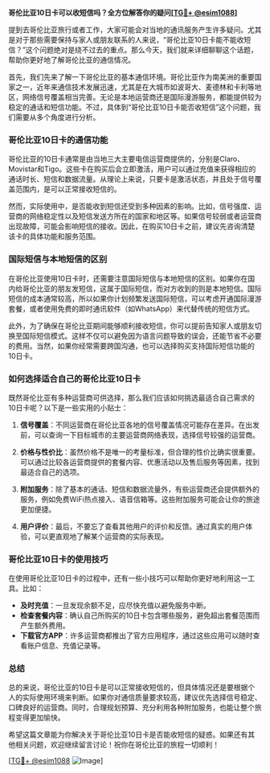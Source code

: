 **哥伦比亚10日卡可以收短信吗？全方位解答你的疑问[[TG💪+ @esim1088](https://t.me/s/esim1088)]**

提到去哥伦比亚旅行或者工作，大家可能会对当地的通讯服务产生许多疑问。尤其是对于那些需要保持与家人或朋友联系的人来说，“哥伦比亚10日卡能不能收短信？”这个问题绝对是绕不过去的重点。那么今天，我们就来详细聊聊这个话题，帮助你更好地了解哥伦比亚的通信情况。

首先，我们先来了解一下哥伦比亚的基本通信环境。哥伦比亚作为南美洲的重要国家之一，近年来通信技术发展迅速，尤其是在大城市如波哥大、麦德林和卡利等地区，网络信号覆盖相当完善。无论是本地运营商还是国际漫游服务，都能提供较为稳定的通话和短信功能。不过，具体到“哥伦比亚10日卡能否收短信”这个问题，我们需要从多个角度进行分析。

### **哥伦比亚10日卡的通信功能**

哥伦比亚的10日卡通常是由当地三大主要电信运营商提供的，分别是Claro、Movistar和Tigo。这些卡在购买后会立即激活，用户可以通过充值来获得相应的通话时长、短信和数据流量。从理论上来说，只要卡是激活状态，并且处于信号覆盖范围内，是可以正常接收短信的。

然而，实际使用中，是否能收到短信还受到多种因素的影响。比如，信号强度、运营商的网络稳定性以及短信发送方所在的国家和地区等。如果信号较弱或者运营商出现故障，可能会影响短信的接收。因此，在购买10日卡之前，建议先咨询清楚该卡的具体功能和服务范围。

### **国际短信与本地短信的区别**

在哥伦比亚使用10日卡时，还需要注意国际短信与本地短信的区别。如果你在国内给哥伦比亚的朋友发短信，这属于国际短信，而对方收到的则是本地短信。国际短信的成本通常较高，所以如果你计划频繁发送国际短信，可以考虑开通国际漫游套餐，或者使用免费的即时通讯软件（如WhatsApp）来代替传统的短信方式。

此外，为了确保在哥伦比亚期间能够顺利接收短信，你可以提前告知家人或朋友切换至国际短信模式。这样不仅可以避免因为语言问题导致的误会，还能节省不必要的费用。当然，如果你经常需要跨国沟通，也可以选择购买支持国际短信功能的10日卡。

### **如何选择适合自己的哥伦比亚10日卡**

既然哥伦比亚有多种运营商可供选择，那么我们应该如何挑选最适合自己需求的10日卡呢？以下是一些实用的小贴士：

1. **信号覆盖**：不同运营商在哥伦比亚各地的信号覆盖情况可能存在差异。在出发前，可以查询一下目标城市的主要运营商网络表现，选择信号较强的运营商。

2. **价格与性价比**：虽然价格不是唯一的考量标准，但合理的性价比确实很重要。可以通过比较各运营商提供的套餐内容、优惠活动以及售后服务等因素，找到最适合自己的选项。

3. **附加服务**：除了基本的通话、短信和数据流量外，有些运营商还会提供额外的服务，例如免费WiFi热点接入、语音信箱等。这些附加服务可能会让你的旅途更加便捷。

4. **用户评价**：最后，不要忘了查看其他用户的评价和反馈。通过真实的用户体验，可以更直观地了解某个运营商的实际表现。

### **哥伦比亚10日卡的使用技巧**

在使用哥伦比亚10日卡的过程中，还有一些小技巧可以帮助你更好地利用这一工具。比如：

- **及时充值**：一旦发现余额不足，应尽快充值以避免服务中断。
- **检查套餐内容**：确认自己所购买的10日卡包含哪些服务，避免超出套餐范围而产生额外费用。
- **下载官方APP**：许多运营商都推出了官方应用程序，通过这些应用可以随时查看账户信息、充值记录等。

### **总结**

总的来说，哥伦比亚的10日卡是可以正常接收短信的，但具体情况还是要根据个人的实际使用环境来判断。如果你对通信质量要求较高，建议优先选择信号稳定、口碑良好的运营商。同时，合理规划预算、充分利用各种附加服务，也能让整个旅程变得更加愉快。

希望这篇文章能为你解决关于哥伦比亚10日卡是否能收短信的疑惑。如果还有其他相关问题，欢迎继续留言讨论！祝你在哥伦比亚的旅程一切顺利！

[[TG💪+ @esim1088](https://t.me/s/esim1088) ![Image](https://i.postimg.cc/4NQfJmqS/Snipaste-2025-05-13-00-14-12.png)]